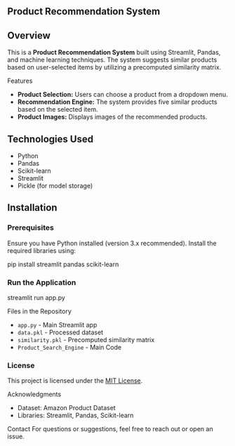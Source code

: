 ## Product Recommendation System

## Overview
This is a **Product Recommendation System** built using Streamlit, Pandas, and machine learning techniques. The system suggests similar products based on user-selected items by utilizing a precomputed similarity matrix.

 Features
- **Product Selection:** Users can choose a product from a dropdown menu.
- **Recommendation Engine:** The system provides five similar products based on the selected item.
- **Product Images:** Displays images of the recommended products.

## Technologies Used
- Python
- Pandas
- Scikit-learn
- Streamlit
- Pickle (for model storage)

## Installation
### Prerequisites
Ensure you have Python installed (version 3.x recommended). Install the required libraries using:

pip install streamlit pandas scikit-learn




### Run the Application

streamlit run app.py


Files in the Repository
- `app.py` - Main Streamlit app
- `data.pkl` - Processed dataset
- `similarity.pkl` - Precomputed similarity matrix
- `Product_Search_Engine` - Main Code

### License
This project is licensed under the [MIT License](LICENSE).

Acknowledgments
- Dataset: Amazon Product Dataset
- Libraries: Streamlit, Pandas, Scikit-learn

Contact
For questions or suggestions, feel free to reach out or open an issue.

